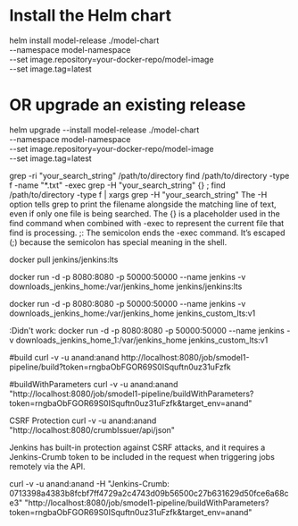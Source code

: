 # Install the Helm chart
helm install model-release ./model-chart \
  --namespace model-namespace \
  --set image.repository=your-docker-repo/model-image \
  --set image.tag=latest

# OR upgrade an existing release
helm upgrade --install model-release ./model-chart \
  --namespace model-namespace \
  --set image.repository=your-docker-repo/model-image \
  --set image.tag=latest

grep -ri "your_search_string" /path/to/directory
find /path/to/directory -type f -name "*.txt" -exec grep -H "your_search_string" {} \;
find /path/to/directory -type f | xargs grep -H "your_search_string"
  The -H option tells grep to print the filename alongside the matching line of text, even if only one file is being searched.
  The {} is a placeholder used in the find command when combined with -exec to represent the current file that find is processing.
  \;: The semicolon ends the -exec command. It’s escaped (\;) because the semicolon has special meaning in the shell.

docker pull jenkins/jenkins:lts

docker run -d -p 8080:8080 -p 50000:50000 --name jenkins -v downloads_jenkins_home:/var/jenkins_home jenkins/jenkins:lts

docker run -d -p 8080:8080 -p 50000:50000 --name jenkins -v downloads_jenkins_home:/var/jenkins_home jenkins_custom_lts:v1

:Didn't work:
docker run -d -p 8080:8080 -p 50000:50000 --name jenkins -v downloads_jenkins_home_1:/var/jenkins_home jenkins_custom_lts:v1

#build
curl -v -u anand:anand http://localhost:8080/job/smodel1-pipeline/build?token=rngbaObFGOR69S0ISquftn0uz31uFzfk

#buildWithParameters
curl -v -u anand:anand "http://localhost:8080/job/smodel1-pipeline/buildWithParameters?token=rngbaObFGOR69S0ISquftn0uz31uFzfk&target_env=anand"

CSRF Protection
curl -v -u anand:anand "http://localhost:8080/crumbIssuer/api/json"

Jenkins has built-in protection against CSRF attacks, and it requires a Jenkins-Crumb token to be included in the request when triggering jobs remotely via the API.

curl -v -u anand:anand -H "Jenkins-Crumb: 0713398a4383b8fcbf7ff4729a2c4743d09b56500c27b631629d50fce6a68ce3" "http://localhost:8080/job/smodel1-pipeline/buildWithParameters?token=rngbaObFGOR69S0ISquftn0uz31uFzfk&target_env=anand"

